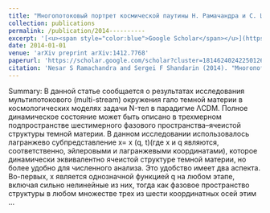 ```yaml
---
title: "Многопотоковый портрет космической паутины Н. Рамачандра и С. Шандарин (США)"
collection: publications
permalink: /publication/2014----------
excerpt: '[<u><span style="color:blue">Google Scholar</span></u>](https://scholar.google.com/scholar?q=Многопотоковый+портрет+космической+паутины+Н.+Рамачандра+и+С.+Шандарин+(США))'
date: 2014-01-01
venue: 'arXiv preprint arXiv:1412.7768'
paperurl: 'https://scholar.google.com/scholar?cluster=18146240242250126125&hl=en&oi=scholarr'
citation: 'Nesar S Ramachandra and Sergei F Shandarin (2014). "Многопотоковый портрет космической паутины Н. Рамачандра и С. Шандарин (США)". arXiv preprint arXiv:1412.7768.'
---
```


Summary: В данной статье сообщается о результатах исследования мультипотокового (multi-stream) окружения гало темной материи в космологических моделях задачи N-тел в парадигме ΛCDM. Полное динамическое состояние может быть описано в трехмерном подпространстве шестимерного фазового пространства–ячеистой структуры темной материи. В данном исследовании использовалось лагранжево субпредставление x= x (q, t)(где x и q являются, соответственно, эйлеровыми и лагранжевыми координатами), которое динамически эквивалентно ячеистой структуре темной материи, но более удобно для численного анализа. Это удобство имеет два аспекта. Во-первых, x является однозначной функцией q на любом этапе, включая сильно нелинейные из них, тогда как фазовое пространство структуры в любом множестве трех из шести координатных осей этим …
